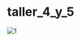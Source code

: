 # taller_4_y_5

![1](https://user-images.githubusercontent.com/128267866/236708537-9a41cc9f-19f8-4c42-9ff8-156bb54c7d20.jpeg)

